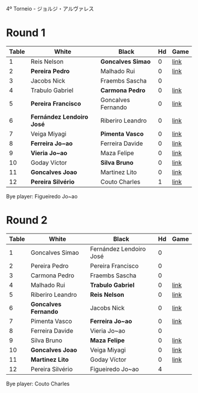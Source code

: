 4º Torneio - ジョルジ・アルヴァレス

# Round 1

| Table | White | Black | Hd | Game |
| ----- | ----- | ----- | -- | ---- |
| 1 | Reis Nelson | **Goncalves Simao** | 0 | [link](https://online-go.com/game/22050207) |
| 2 | **Pereira Pedro** | Malhado Rui | 0 | [link](https://gokibitz.com/kifu/B1GvZ5dQU) |
| 3 | Jacobs Nick | Fraembs Sascha | 0 | |
| 4 | Trabulo Gabriel | **Carmona Pedro** | 0 | [link](https://gokibitz.com/kifu/r1srkm57L) |
| 5 | **Pereira Francisco** | Goncalves Fernando | 0 | [link](https://gokibitz.com/kifu/H1v9WGQNU) |
| 6 | **Fernández Lendoiro José** | Riberiro Leandro | 0 | [link](https://gokibitz.com/kifu/HJnml1Cm8) |
| 7 | Veiga Miyagi | **Pimenta Vasco** | 0 | [link](https://gokibitz.com/kifu/By-u2vNNL) |
| 8 | **Ferreira Jo~ao** | Ferreira Davide | 0 | [link](https://gokibitz.com/kifu/HyP0mGXVI) |
| 9 | **Vieria Jo~ao** | Maza Felipe | 0 | [link](https://gokibitz.com/kifu/ByBJMlpXU) |
|10 | Goday Víctor| **Silva Bruno** | 0 | [link](https://gokibitz.com/kifu/H1TmsawEI) |
|11 | **Goncalves Joao** | Martinez Lito | 0 | [link](https://gokibitz.com/kifu/BkW4wTHV8) |
|12 | **Pereira Silvério** | Couto Charles| 1 | [link](https://online-go.com/game/22048926) |

Bye player: Figueiredo Jo~ao


# Round 2

| Table | White | Black | Hd | Game |
| ----- | ----- | ----- | -- | ---- |
| 1 | Goncalves Simao | Fernández Lendoiro José | 0 |  | 
| 2 | Pereira Pedro | Pereira Francisco | 0 | |
| 3 | Carmona Pedro | Fraembs Sascha | 0 | |
| 4 | Malhado Rui | **Trabulo Gabriel** | 0 | [link](https://gokibitz.com/kifu/BJGU_jUSI?path=111) |
| 5 | Riberiro Leandro | **Reis Nelson** | 0 | [link](https://online-go.com/game/22314441) |
| 6 | **Goncalves Fernando** | Jacobs Nick | 0 | [link](https://gokibitz.com/kifu/BJYL7FBSI) |
| 7 | Pimenta Vasco | **Ferreira Jo~ao** | 0 | [link](https://gokibitz.com/kifu/HyzklHNH8) |
| 8 | Ferreira Davide | Vieria Jo~ao | 0 | |
| 9 | Silva Bruno| **Maza Felipe** | 0 | [link](https://gokibitz.com/kifu/rJZEEAqHL) |
|10 | **Goncalves Joao** | Veiga Miyagi | 0 | [link](https://gokibitz.com/kifu/BycpPNOHL) |
|11 | **Martinez Lito** | Goday Víctor | 0 | [link](https://gokibitz.com/kifu/B1Ehh3srL) |
|12 | Pereira Silvério | Figueiredo Jo~ao | 4 |  |

Bye player: Couto Charles
